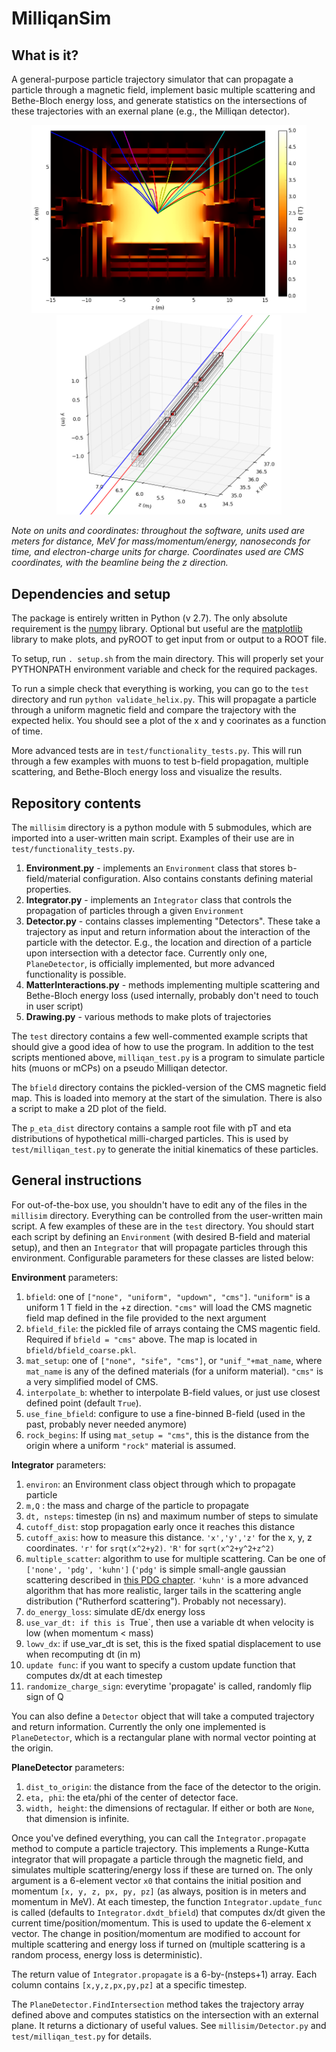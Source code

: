# MilliqanSim

## What is it?

A general-purpose particle trajectory simulator that can propagate a particle through a magnetic field, implement
basic multiple scattering and Bethe-Bloch energy loss, and generate statistics on the intersections of these trajectories
with an exernal plane (e.g., the Milliqan detector).

<p align="center">
<img src="./images/bfield_with_trajs.png" alt="cross section of CMS b field" width="440"/>
  <img src="./images/detector_hit.png" alt="example mCP hit on detector" width="360"/>
</p>

*Note on units and coordinates: throughout the software, units used are meters for distance, MeV for mass/momentum/energy, nanoseconds
for time, and electron-charge units for charge. Coordinates used are CMS coordinates, with the beamline being the z direction.*

## Dependencies and setup

The package is entirely written in Python (v 2.7). The only absolute requirement is the [numpy](http://www.numpy.org) 
library. Optional but useful are the [matplotlib](http://matplotlib.org/) library to make plots, and pyROOT to get input 
from or output to a ROOT file.

To setup, run `. setup.sh` from the main directory. This will properly set your PYTHONPATH environment variable
and check for the required packages.

To run a simple check that everything is working, you can go to the `test` directory and run `python validate_helix.py`.
This will propagate a particle through a uniform magnetic field and compare the trajectory with the expected helix.
You should see a plot of the x and y coorinates as a function of time.

More advanced tests are in `test/functionality_tests.py`. This will run through a few examples with muons
to test b-field propagation, multiple scattering, and Bethe-Bloch energy loss and visualize the results.

## Repository contents

The `millisim` directory is a python module with 5 submodules, which are imported into a user-written main script.
Examples of their use are in `test/functionality_tests.py`.

1. **Environment.py** - implements an `Environment` class that stores b-field/material configuration. Also contains constants defining material properties.
2. **Integrator.py** -  implements an `Integrator` class that controls the propagation of particles through a given `Environment`
3. **Detector.py** - contains classes implementing "Detectors". These take a trajectory as input and return information about the interaction of the particle 
with the detector. E.g., the location and direction of a particle upon intersection with a detector face. Currently only one, `PlaneDetector`, is officially implemented,
but more advanced functionality is possible.
4. **MatterInteractions.py** - methods implementing multiple scattering and Bethe-Bloch energy loss (used internally, probably don't need to touch in user script)
5. **Drawing.py** - various methods to make plots of trajectories

The `test` directory contains a few well-commented example scripts that should give a good idea of how to use the program. In addition
to the test scripts mentioned above, `milliqan_test.py` is a program to simulate particle hits (muons or mCPs) on a pseudo Milliqan detector.

The `bfield` directory contains the pickled-version of the CMS magnetic field map. This is loaded into memory at the start
of the simulation. There is also a script to make a 2D plot of the field.

The `p_eta_dist` directory contains a sample root file with pT and eta distributions of hypothetical milli-charged particles.
This is used by `test/milliqan_test.py` to generate the initial kinematics of these particles.

## General instructions

For out-of-the-box use, you shouldn't have to edit any of the files in the `millisim` directory. Everything can be controlled from
the user-written main script. A few examples of these are in the `test` directory. You should start each script by defining an `Environment`
(with desired B-field and material setup), and then an `Integrator` that will propagate particles through this environment.
Configurable parameters for these classes are listed below:

**Environment** parameters:
1. `bfield`: one of `["none", "uniform", "updown", "cms"]`. `"uniform"` is a uniform 1 T field in the +z direction. `"cms"` will load the
CMS magnetic field map defined in the file provided to the next argument
2. `bfield_file`: the pickled file of arrays containg the CMS magentic field. Required if `bfield = "cms"` above. The map is located in `bfield/bfield_coarse.pkl`.
3. `mat_setup`: one of `["none", "sife", "cms"]`, or `"unif_"+mat_name`, where `mat_name` is any of the defined materials (for a uniform material).
`"cms"` is a very simplified model of CMS.
4. `interpolate_b`: whether to interpolate B-field values, or just use closest defined point (default `True`).
5. `use_fine_bfield`: configure to use a fine-binned B-field (used in the past, probably never needed anymore)
6. `rock_begins`: If using `mat_setup = "cms"`, this is the distance from the origin where a uniform `"rock"` material is assumed.

**Integrator** parameters:
1.  `environ`: an Environment class object through which to propagate particle
2.  `m,Q` : the mass and charge of the particle to propagate
3.  `dt, nsteps`: timestep (in ns) and maximum number of steps to simulate
4.  `cutoff_dist`: stop propagation early once it reaches this distance
5.  `cutoff_axis`: how to measure this distance. `'x','y','z'` for the x, y, z coordinates. `'r'` for `srqt(x^2+y2)`. `'R'` for `sqrt(x^2+y^2+z^2)`
6.  `multiple_scatter`: algorithm to use for multiple scattering. Can be one of `['none', 'pdg', 'kuhn']` (`'pdg'` is simple small-angle gaussian scattering
described in [this PDG chapter](http://pdg.lbl.gov/2019/reviews/rpp2018-rev-passage-particles-matter.pdf). `'kuhn'` is a more advanced algorithm that has
more realistic, larger tails in the scattering angle distribution ("Rutherford scattering"). Probably not necessary).
7.  `do_energy_loss`: simulate dE/dx energy loss
8.  `use_var_dt: if this is `True`, then use a variable dt when velocity is low (when momentum < mass)
9.  `lowv_dx`: if use_var_dt is set, this is the fixed spatial displacement to use when recomputing dt (in m)
10. `update func`: if you want to specify a custom update function that computes dx/dt at each timestep
11. `randomize_charge_sign`: everytime 'propagate' is called, randomly flip sign of Q

You can also define a `Detector` object that will take a computed trajectory and return information. Currently the only
one implemented is `PlaneDetector`, which is a rectangular plane with normal vector pointing at the origin.

**PlaneDetector** parameters:
1. `dist_to_origin`: the distance from the face of the detector to the origin.
2. `eta, phi`: the eta/phi of the center of detector face.
3. `width, height`: the dimensions of rectagular. If either or both are `None`, that dimension is infinite.

Once you've defined everything, you can call the `Integrator.propagate` method to compute a particle trajectory. This implements a Runge-Kutta integrator
that will propagate a particle through the magnetic field, and simulates multiple scattering/energy loss if these are turned on.
The only argument is a 6-element vector `x0` that contains the initial position and momentum `[x, y, z, px, py, pz]` (as always, position is in meters and momentum in MeV).
At each timestep, the function `Integrator.update_func` is called (defaults to `Integrator.dxdt_bfield`) that computes dx/dt given the current time/position/momentum.
This is used to update the 6-element x vector. The change in position/momentum are modified to account for multiple scattering and energy loss if turned on
(multiple scattering is a random process, energy loss is deterministic).

The return value of `Integrator.propagate` is a 6-by-(nsteps+1) array. Each column contains `[x,y,z,px,py,pz]` at a specific timestep.

The `PlaneDetector.FindIntersection` method takes the trajectory array defined above and computes statistics on the intersection with
an external plane. It returns a dictionary of useful values. See `millisim/Detector.py` and `test/milliqan_test.py` for details.
